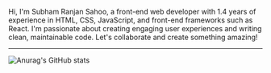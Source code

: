 Hi, I'm Subham Ranjan Sahoo, a front-end web developer with 1.4 years of experience in HTML, CSS, JavaScript, and front-end frameworks such as React. I'm passionate about creating engaging user experiences and writing clean, maintainable code. Let's collaborate and create something amazing!

----
![Anurag's GitHub stats](https://github-readme-stats.vercel.app/api?username=Subhamranjan&show_icons=true&theme=radical)
